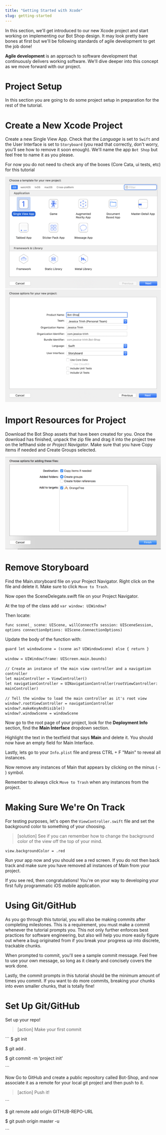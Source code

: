 ```yaml
---
title: "Getting Started with Xcode"
slug: getting-started
---
```


In this section, we'll get introduced to our new Xcode project and start working on implementing our Bot Shop design. It may look pretty bare bones at first but we'll be following standards of agile development to get the job done! 

**Agile development** is an approach to software development that continuously delivers working software. We'll dive deeper into this concept as we move forward with our project.

# Project Setup 
In this section you are going to do some project setup in preparation for the rest of the tutorial.

# Create a New Xcode Project 

Create a new Single View App. Check that the <em>Language</em> is set to ```Swift``` and the User Interface is set to ```Storyboard``` (you read that correctly, don't worry, you'll see how to remove it soon enough). We'll name the app ```Bot Shop``` but feel free to name it as you please.

For now you do not need to check any of the boxes (Core Cata, ui tests, etc) for this tutorial 

<img src="assets/new-project.png">

<img src="assets/new-project2.png">

# Import Resources for Project 

Download the Bot Shop assets that have been created for you. Once the download has finished, unpack the zip file and drag it into the project tree on the lefthand side or <em>Project Navigator</em>. Make sure that you have Copy items if needed and Create Groups selected.

<img src="assets/add_assets.png">

# Remove Storyboard 
Find the Main.storyboard file on your Project Navigator. Right click on the file and delete it. Make sure to click ```Move to Trash```. 

Now open the SceneDelegate.swift file on your Project Navigator.

At the top of the class add ```var window: UIWindow?```

Then locate: 
```
func scene(_ scene: UIScene, willConnectTo session: UISceneSession, options connectionOptions: UIScene.ConnectionOptions)
```

Update the body of the function with: 

```
guard let windowScene = (scene as? UIWindowScene) else { return }

window = UIWindow(frame: UIScreen.main.bounds)

// Create an instance of the main view controller and a navigation controller
let mainController = ViewController()
let navigationController = UINavigationController(rootViewController: mainController)

// Tell the window to load the main controller as it's root view
window?.rootViewController = navigationController
window?.makeKeyAndVisible()
window?.windowScene = windowScene
```

Now go to the root page of your project, look for the **Deployment Info** section, find the **Main Interface** dropdown section.

Highlight the text in the textfield that says **Main** and delete it. You should now have an empty field for Main Interface. 

Lastly, lets go to your ```Info.plist``` file and press CTRL + F "Main" to reveal all instances. 

Now remove any instances of Main that appears by clicking on the minus ( - ) symbol.

Remember to always click ```Move to Trash``` when any instances from the project. 

# Making Sure We're On Track 
For testing purposes, let's open the ```ViewController.swift``` file and set the background color to something of your choosing.

> [solution]
> See if you can remember how to change the background color of the view off the top of your mind.
>
```
view.backgroundColor = .red
```
Run your app now and you should see a red screen. If you do not then back track and make sure you have removed all instances of Main from your project. 

If you see red, then congratulations! You're on your way to developing your first fully programmatic iOS mobile application.


# Using Git/GitHub

As you go through this tutorial, you will also be making commits after completing milestones. This is a requirement, you must make a commit whenever the tutorial prompts you. This not only further enforces best practices for software engineering, but also will help you more easily figure out where a bug originated from if you break your progress up into discrete, trackable chunks.

When prompted to commit, you'll see a sample commit message. Feel free to use your own message, so long as it clearly and concisely covers the work done.

Lastly, the commit prompts in this tutorial should be the minimum amount of times you commit. If you want to do more commits, breaking your chunks into even smaller chunks, that is totally fine!


# Set Up Git/GitHub

Set up your repo!

>[action]
> Make your first commit
>
\```
$ git init

$ git add .

$ git commit -m 'project init'

\```

Now Go to GitHub and create a public repository called Bot-Shop, and now associate it as a remote for your local git project and then push to it.

>[action]
> Push it!
>
\```

$ git remote add origin GITHUB-REPO-URL

$ git push origin master -u

\```
